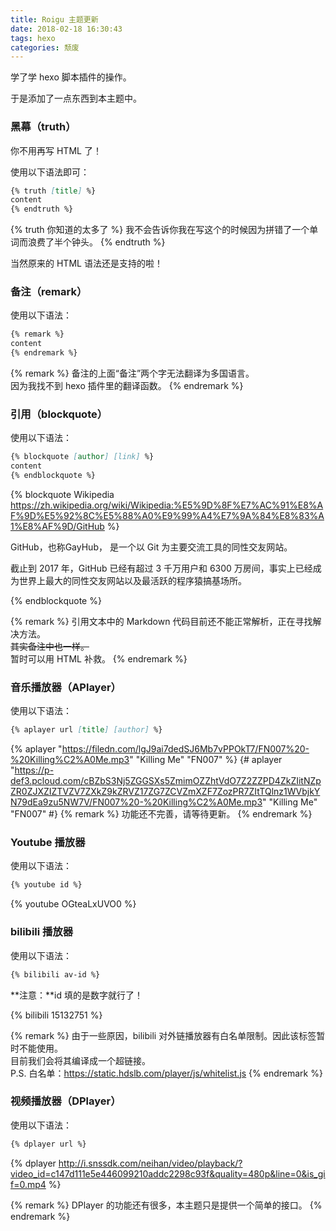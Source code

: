 ```yaml
---
title: Roigu 主题更新
date: 2018-02-18 16:30:43
tags: hexo
categories: 颓废
---
```


学了学 hexo 脚本插件的操作。

于是添加了一点东西到本主题中。

### 黑幕（truth）

你不用再写 HTML 了！

使用以下语法即可：

```markdown
{% truth [title] %}
content
{% endtruth %}
```

{% truth 你知道的太多了 %}
我不会告诉你我在写这个的时候因为拼错了一个单词而浪费了半个钟头。
{% endtruth %}

当然原来的 HTML 语法还是支持的啦！

### 备注（remark）

使用以下语法：

```markdown
{% remark %}
content
{% endremark %}
```

{% remark %}
备注的上面“备注”两个字无法翻译为多国语言。<br>
因为我找不到 hexo 插件里的翻译函数。
{% endremark %}

### 引用（blockquote）

使用以下语法：

```markdown
{% blockquote [author] [link] %}
content
{% endblockquote %}
```

{% blockquote Wikipedia https://zh.wikipedia.org/wiki/Wikipedia:%E5%9D%8F%E7%AC%91%E8%AF%9D%E5%92%8C%E5%88%A0%E9%99%A4%E7%9A%84%E8%83%A1%E8%AF%9D/GitHub %}
<p>GitHub，也称GayHub， 是一个以 Git 为主要交流工具的同性交友网站。</p>
<p>截止到 2017 年，GitHub 已经有超过 3 千万用户和 6300 万房间，事实上已经成为世界上最大的同性交友网站以及最活跃的程序猿搞基场所。</p>
{% endblockquote %}

{% remark %}
引用文本中的 Markdown 代码目前还不能正常解析，正在寻找解决方法。<br>
<s>其实备注中也一样。</s><br>
暂时可以用 HTML 补救。
{% endremark %}

### 音乐播放器（APlayer）

使用以下语法：

```markdown
{% aplayer url [title] [author] %}
```

{% aplayer "https://filedn.com/lgJ9ai7dedSJ6Mb7vPPOkT7/FN007%20-%20Killing%C2%A0Me.mp3" "Killing Me" "FN007" %}
{# aplayer "https://p-def3.pcloud.com/cBZbS3Nj5ZGGSXs5ZmimOZZhtVdO7Z2ZZPD4ZkZIitNZpZR0ZJXZIZTVZV7ZXkZ9kZRVZ17ZG7ZCVZmXZF7ZozPR7ZItTQlnz1WVbjkYN79dEa9zu5NW7V/FN007%20-%20Killing%C2%A0Me.mp3" "Killing Me" "FN007" #}
{% remark %}
功能还不完善，请等待更新。
{% endremark %}

### Youtube 播放器

使用以下语法：

```markdown
{% youtube id %}
```

{% youtube OGteaLxUVO0 %}

### bilibili 播放器

使用以下语法：

```markdown
{% bilibili av-id %}
```

**注意：**id 填的是数字就行了！

{% bilibili 15132751 %}

{% remark %}
由于一些原因，bilibili 对外链播放器有白名单限制。因此该标签暂时不能使用。<br>
目前我们会将其编译成一个超链接。<br>
P.S. 白名单：<a href="https://static.hdslb.com/player/js/whitelist.js">https://static.hdslb.com/player/js/whitelist.js</a>
{% endremark %}

### 视频播放器（DPlayer）

使用以下语法：

```markdown
{% dplayer url %}
```

{% dplayer http://i.snssdk.com/neihan/video/playback/?video_id=c147d111e5e446099210addc2298c93f&quality=480p&line=0&is_gif=0.mp4 %}

{% remark %}
DPlayer 的功能还有很多，本主题只是提供一个简单的接口。
{% endremark %}
